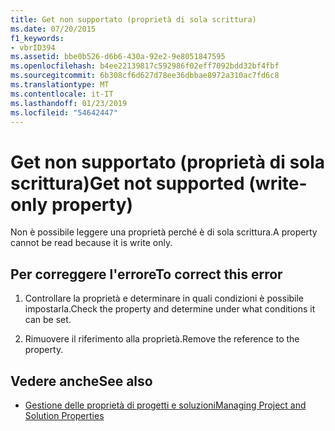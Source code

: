 ```yaml
---
title: Get non supportato (proprietà di sola scrittura)
ms.date: 07/20/2015
f1_keywords:
- vbrID394
ms.assetid: bbe0b526-d6b6-430a-92e2-9e8051847595
ms.openlocfilehash: b4ee22139817c592986f02eff7092bdd32bf4fbf
ms.sourcegitcommit: 6b308cf6d627d78ee36dbbae8972a310ac7fd6c8
ms.translationtype: MT
ms.contentlocale: it-IT
ms.lasthandoff: 01/23/2019
ms.locfileid: "54642447"
---
```

# <a name="get-not-supported-write-only-property"></a><span data-ttu-id="dcb41-102">Get non supportato (proprietà di sola scrittura)</span><span class="sxs-lookup"><span data-stu-id="dcb41-102">Get not supported (write-only property)</span></span>
<span data-ttu-id="dcb41-103">Non è possibile leggere una proprietà perché è di sola scrittura.</span><span class="sxs-lookup"><span data-stu-id="dcb41-103">A property cannot be read because it is write only.</span></span>  
  
## <a name="to-correct-this-error"></a><span data-ttu-id="dcb41-104">Per correggere l'errore</span><span class="sxs-lookup"><span data-stu-id="dcb41-104">To correct this error</span></span>  
  
1.  <span data-ttu-id="dcb41-105">Controllare la proprietà e determinare in quali condizioni è possibile impostarla.</span><span class="sxs-lookup"><span data-stu-id="dcb41-105">Check the property and determine under what conditions it can be set.</span></span>  
  
2.  <span data-ttu-id="dcb41-106">Rimuovere il riferimento alla proprietà.</span><span class="sxs-lookup"><span data-stu-id="dcb41-106">Remove the reference to the property.</span></span>  
  
## <a name="see-also"></a><span data-ttu-id="dcb41-107">Vedere anche</span><span class="sxs-lookup"><span data-stu-id="dcb41-107">See also</span></span>
- [<span data-ttu-id="dcb41-108">Gestione delle proprietà di progetti e soluzioni</span><span class="sxs-lookup"><span data-stu-id="dcb41-108">Managing Project and Solution Properties</span></span>](/visualstudio/ide/managing-project-and-solution-properties)
